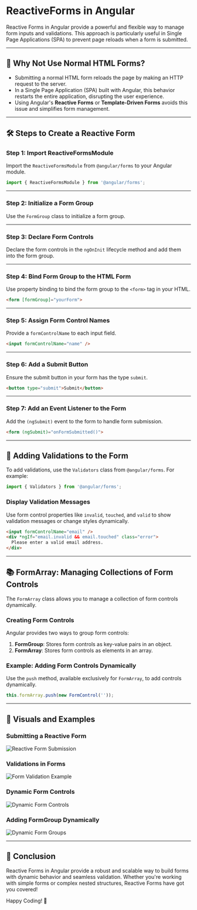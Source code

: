 # ReactiveForms in Angular

Reactive Forms in Angular provide a powerful and flexible way to manage form inputs and validations. This approach is particularly useful in Single Page Applications (SPA) to prevent page reloads when a form is submitted.

---

## 🚫 Why Not Use Normal HTML Forms?
- Submitting a normal HTML form reloads the page by making an HTTP request to the server.
- In a Single Page Application (SPA) built with Angular, this behavior restarts the entire application, disrupting the user experience.
- Using Angular's **Reactive Forms** or **Template-Driven Forms** avoids this issue and simplifies form management.

---

## 🛠️ Steps to Create a Reactive Form

### Step 1: Import ReactiveFormsModule
Import the `ReactiveFormsModule` from `@angular/forms` to your Angular module.

```typescript
import { ReactiveFormsModule } from '@angular/forms';
```

---

### Step 2: Initialize a Form Group
Use the `FormGroup` class to initialize a form group.

---

### Step 3: Declare Form Controls
Declare the form controls in the `ngOnInit` lifecycle method and add them into the form group.

---

### Step 4: Bind Form Group to the HTML Form
Use property binding to bind the form group to the `<form>` tag in your HTML.

```html
<form [formGroup]="yourForm">
```

---

### Step 5: Assign Form Control Names
Provide a `formControlName` to each input field.

```html
<input formControlName="name" />
```

---

### Step 6: Add a Submit Button
Ensure the submit button in your form has the type `submit`.

```html
<button type="submit">Submit</button>
```

---

### Step 7: Add an Event Listener to the Form
Add the `(ngSubmit)` event to the form to handle form submission.

```html
<form (ngSubmit)="onFormSubmitted()">
```

---

## 🛑 Adding Validations to the Form
To add validations, use the `Validators` class from `@angular/forms`. For example:

```typescript
import { Validators } from '@angular/forms';
```

### Display Validation Messages
Use form control properties like `invalid`, `touched`, and `valid` to show validation messages or change styles dynamically.

```html
<input formControlName="email" />
<div *ngIf="email.invalid && email.touched" class="error">
  Please enter a valid email address.
</div>
```

---

## 📚 FormArray: Managing Collections of Form Controls
The `FormArray` class allows you to manage a collection of form controls dynamically.

### Creating Form Controls
Angular provides two ways to group form controls:
1. **FormGroup**: Stores form controls as key-value pairs in an object.
2. **FormArray**: Stores form controls as elements in an array.

### Example: Adding Form Controls Dynamically
Use the `push` method, available exclusively for `FormArray`, to add controls dynamically.

```typescript
this.formArray.push(new FormControl(''));
```

---

## 📸 Visuals and Examples

### Submitting a Reactive Form
![Reactive Form Submission](https://github.com/user-attachments/assets/de129c8c-11da-4103-ba24-d443e5321484)

### Validations in Forms
![Form Validation Example](https://github.com/user-attachments/assets/f6159321-c513-4713-908f-4cea2b84b480)

### Dynamic Form Controls
![Dynamic Form Controls](https://github.com/user-attachments/assets/537c0e4a-d7d3-4e2d-93f3-5f0e00f51c5f)


### Adding FormGroup Dynamically
![Dynamic Form Groups](https://github.com/user-attachments/assets/17878a38-ebfd-45d5-a7c2-3f88a0460024)


---

## 🚀 Conclusion
Reactive Forms in Angular provide a robust and scalable way to build forms with dynamic behavior and seamless validation. Whether you're working with simple forms or complex nested structures, Reactive Forms have got you covered!

Happy Coding! 🎉
